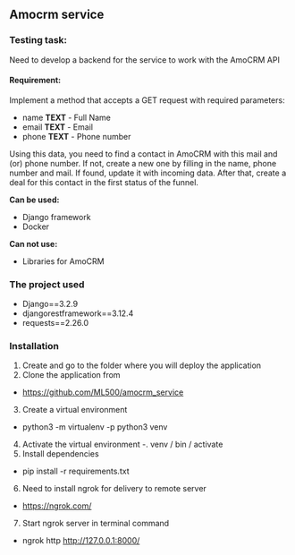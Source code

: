 ## Amocrm service
### Testing task:
Need to develop a backend for the service to work with the AmoCRM API

#### Requirement:
Implement a method that accepts a GET request with required parameters:
  - name **TEXT** - Full Name
  - email **TEXT** - Email 
  - phone **TEXT** - Phone number

Using this data, you need to find a contact in AmoCRM with this mail and (or) phone number. If not, create a new one by filling in the name, phone number and mail. If found, update it with incoming data. After that, create a deal for this contact in the first status of the funnel.

**Can be used:**

- Django framework
- Docker

**Can not use:**

- Libraries for AmoCRM

### The project used
- Django==3.2.9
- djangorestframework==3.12.4
- requests==2.26.0

### Installation
1. Create and go to the folder where you will deploy the application
2. Clone the application from
  - https://github.com/ML500/amocrm_service
3. Create a virtual environment
  - python3 -m virtualenv -p python3 venv
4. Activate the virtual environment
  -. venv / bin / activate
5. Install dependencies
  - pip install -r requirements.txt
6. Need to install ngrok for delivery to remote server
  - https://ngrok.com/
7. Start ngrok server in terminal command
  - ngrok http http://127.0.0.1:8000/
